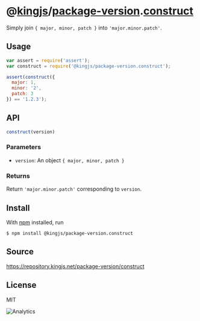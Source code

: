 # @[kingjs][@kingjs]/[package-version][ns0].[construct][ns1]
Simply join `{ major, minor, patch }` into `'major.minor.patch'`.
## Usage
```js
var assert = require('assert');
var construct = require('@kingjs/package-version.construct');

assert(construct({ 
  major: 1,
  minor: '2',
  patch: 3
}) == '1.2.3');
```

## API
```ts
construct(version)
```

### Parameters
- `version`: An object `{ major, minor, patch }`
### Returns
Return `'major.minor.patch'` corresponding to `version`.


## Install
With [npm](https://npmjs.org/) installed, run
```
$ npm install @kingjs/package-version.construct
```

## Source
https://repository.kingjs.net/package-version/construct
## License
MIT

![Analytics](https://analytics.kingjs.net/package-version/construct)

[@kingjs]: https://www.npmjs.com/package/kingjs
[ns0]: https://www.npmjs.com/package/@kingjs/package-version
[ns1]: https://www.npmjs.com/package/@kingjs/package-version.construct

